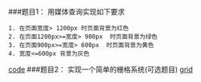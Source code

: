###题目1： 用媒体查询实现如下要求
```
1. 在页面宽度> 1200px 时页面背景为红色 
2. 在页面1200px>=宽度> 900px  时页面背景为绿色
3. 在页面900px>=宽度> 600px  时页面背景为黄色
4. 宽度<=600px 背景为灰色
```
[code](http://js.jirengu.com/gezebepumo/1/edit?html,output)
###题目2： 实现一个简单的栅格系统(可选题目)
[grid](http://js.jirengu.com/hexelakuco/17/edit?html,css)
